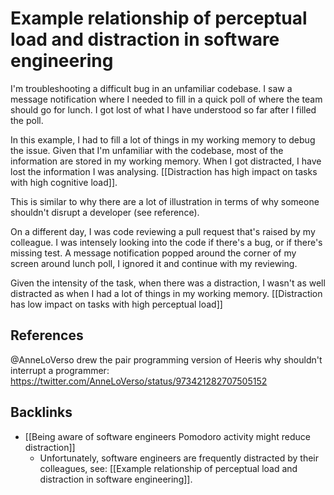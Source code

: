# Example relationship of perceptual load and distraction in software engineering
I'm troubleshooting a difficult bug in an unfamiliar codebase. I saw a message notification where I needed to fill in a quick poll of where the team should go for lunch. I got lost of what I have understood so far after I filled the poll.

In this example, I had to fill a lot of things in my working memory to debug the issue. Given that I'm unfamiliar with the codebase, most of the information are stored in my working memory. When I got distracted, I have lost the information I was analysing. [[Distraction has high impact on tasks with high cognitive load]].

This is similar to why there are a lot of illustration in terms of why someone shouldn't disrupt a developer (see reference).

On a different day, I was code reviewing a pull request that's raised by my colleague. I was intensely looking into the code if there's a bug, or if there's missing test. A message notification popped around the corner of my screen around lunch poll, I ignored it and continue with my reviewing.

Given the intensity of the task, when there was a distraction, I wasn't as well distracted as when I had a lot of things in my working memory. [[Distraction has low impact on tasks with high perceptual load]]


## References
@AnneLoVerso drew the pair programming version of Heeris why shouldn't interrupt a programmer: https://twitter.com/AnneLoVerso/status/973421282707505152

## Backlinks
* [[Being aware of software engineers Pomodoro activity might reduce distraction]]
	* Unfortunately, software engineers are frequently distracted by their colleagues, see: [[Example relationship of perceptual load and distraction in software engineering]].

<!-- #evergreen -->

<!-- {BearID:AFAB1544-DF53-440F-A839-C551DF749C55-652-000001B569DF36E2} -->

